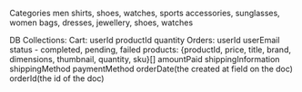 Categories
men shirts, shoes, watches, sports accessories, sunglasses, women bags, dresses, jewellery, shoes, watches

DB
Collections:
 Cart:
  userId
  productId
  quantity
 Orders:
  userId
  userEmail
  status - completed, pending, failed
  products: {productId, price, title, brand, dimensions, thumbnail, quantity, sku}[]
  amountPaid
  shippingInformation
  shippingMethod
  paymentMethod
  orderDate(the created at field on the doc)
  orderId(the id of the doc)